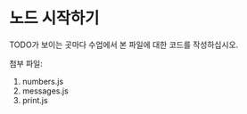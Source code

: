 # 노드 시작하기

TODO가 보이는 곳마다 수업에서 본 파일에 대한 코드를 작성하십시오.

첨부 파일:

1. numbers.js
2. messages.js
3. print.js

